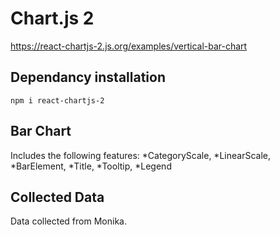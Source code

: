 # Chart.js 2
https://react-chartjs-2.js.org/examples/vertical-bar-chart

## Dependancy installation
```
npm i react-chartjs-2
```

## Bar Chart
Includes the following features:
    *CategoryScale,
    *LinearScale,
    *BarElement,
    *Title,
    *Tooltip,
    *Legend

## Collected Data
Data collected from Monika.